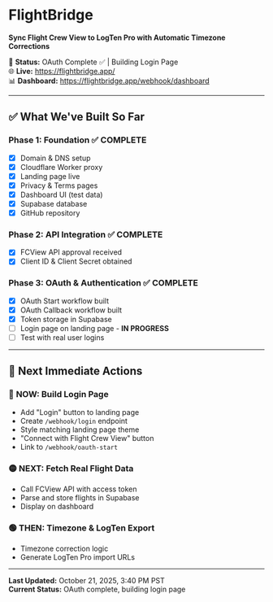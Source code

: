 # FlightBridge

**Sync Flight Crew View to LogTen Pro with Automatic Timezone Corrections**

🚀 **Status:** OAuth Complete ✅ | Building Login Page  
🌐 **Live:** https://flightbridge.app/  
📊 **Dashboard:** https://flightbridge.app/webhook/dashboard

---

## ✅ What We've Built So Far

### Phase 1: Foundation ✅ **COMPLETE**
- [x] Domain & DNS setup
- [x] Cloudflare Worker proxy
- [x] Landing page live
- [x] Privacy & Terms pages
- [x] Dashboard UI (test data)
- [x] Supabase database
- [x] GitHub repository

### Phase 2: API Integration ✅ **COMPLETE**
- [x] FCView API approval received
- [x] Client ID & Client Secret obtained

### Phase 3: OAuth & Authentication ✅ **COMPLETE**
- [x] OAuth Start workflow built
- [x] OAuth Callback workflow built
- [x] Token storage in Supabase
- [ ] Login page on landing page - **IN PROGRESS**
- [ ] Test with real user logins

---

## 🎯 Next Immediate Actions

### 🔴 **NOW: Build Login Page**
- Add "Login" button to landing page
- Create `/webhook/login` endpoint
- Style matching landing page theme
- "Connect with Flight Crew View" button
- Link to `/webhook/oauth-start`

### 🟡 **NEXT: Fetch Real Flight Data**
- Call FCView API with access token
- Parse and store flights in Supabase
- Display on dashboard

### 🟢 **THEN: Timezone & LogTen Export**
- Timezone correction logic
- Generate LogTen Pro import URLs

---

**Last Updated:** October 21, 2025, 3:40 PM PST  
**Current Status:** OAuth complete, building login page
